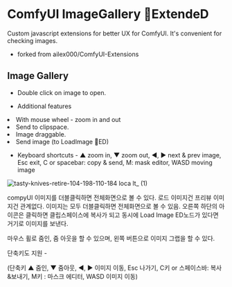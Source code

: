 # ComfyUI ImageGallery 💬ExtendeD

Custom javascript extensions for better UX for ComfyUI. It's convenient for checking images.
 
 - forked from ailex000/ComfyUI-Extensions

## Image Gallery

 - Double click on image to open.

 - Additional features

<li>With mouse wheel - zoom in and out</li>
<li>Send to clipspace.</li>
<li>Image draggable.</li>
<li>Send image (to LoadImage 💬ED)</li>

 - Keyboard shortcuts - ▲ zoom in, ▼ zoom out, ◀, ▶ next & prev image, Esc exit, C or spacebar: copy & send, M: mask editor, WASD moving image


![tasty-knives-retire-104-198-110-184 loca lt_ (1)](https://github.com/ailex000/ComfyUI-Extensions/assets/43065065/5a5b356a-93ff-47fa-926d-b9b02c630adc)

compyUI 이미지를 더블클릭하면 전체화면으로 볼 수 있다. 로드 이미지건 프리뷰 이미지건 관계없다. 이미지는 모두 더블클릭하면 전체화면으로 볼 수 있음.
오른쪽 하단의 아이콘은 클릭하면 클립스페이스에 복사가 되고 동시에 Load Image ED노드가 있다면 거기로 이미지를 보낸다.

마우스 휠로 줌인, 줌 아웃을 할 수 있으며, 왼쪽 버튼으로 이미지 그랩을 할 수 있다.

단축키도 지원 -

(단축키 ▲ 줌인, ▼ 줌아웃, ◀, ▶ 이미지 이동, Esc 나가기, C키 or 스페이스바: 복사&보내기, M키 : 마스크 에디터,
 WASD 이미지 이동)
 
